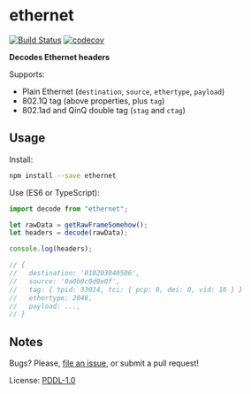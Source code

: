 # ethernet

[![Build Status](https://travis-ci.org/dancasey/ethernet.svg?branch=master)](https://travis-ci.org/dancasey/ethernet)
[![codecov](https://codecov.io/gh/dancasey/ethernet/branch/master/graph/badge.svg)](https://codecov.io/gh/dancasey/ethernet)

**Decodes Ethernet headers**

Supports:

- Plain Ethernet (`destination`, `source`, `ethertype`, `payload`)
- 802.1Q tag (above properties, plus `tag`)
- 802.1ad and QinQ double tag (`stag` and `ctag`)

## Usage

Install:

```bash
npm install --save ethernet
```

Use (ES6 or TypeScript):

```js
import decode from "ethernet";

let rawData = getRawFrameSomehow();
let headers = decode(rawData);

console.log(headers);

// { 
//   destination: '010203040506',
//   source: '0a0b0c0d0e0f',
//   tag: { tpid: 33024, tci: { pcp: 0, dei: 0, vid: 16 } }
//   ethertype: 2048,
//   payload: ...,
// }
```

## Notes

Bugs? Please, [file an issue](https://github.com/dancasey/ethernet/issues/new), or submit a pull request!

License: [PDDL-1.0](https://spdx.org/licenses/PDDL-1.0)
